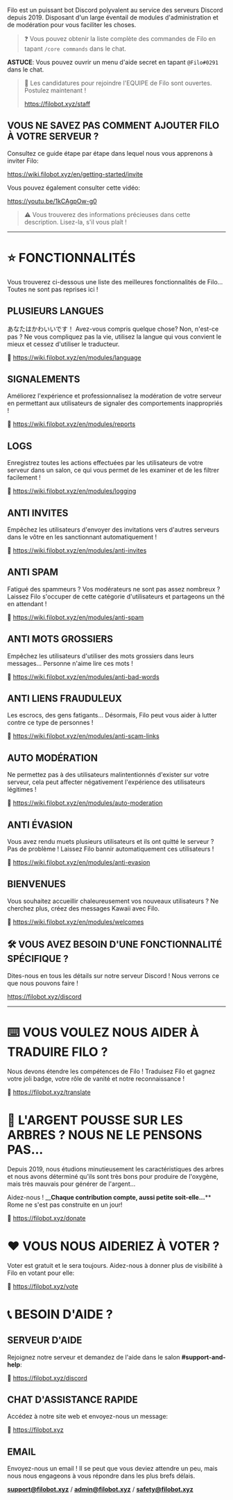 Filo est un puissant bot Discord polyvalent au service des serveurs Discord depuis 2019. Disposant d'un large éventail de modules d'administration et de modération pour vous faciliter les choses.

> ❓ Vous pouvez obtenir la liste complète des commandes de Filo en tapant `/core commands` dans le chat.

**ASTUCE**: Vous pouvez ouvrir un menu d'aide secret en tapant `@Filo#0291` dans le chat.

> 📣 Les candidatures pour rejoindre l'EQUIPE de Filo sont ouvertes. Postulez maintenant !
> 
> https://filobot.xyz/staff

## VOUS NE SAVEZ PAS COMMENT AJOUTER FILO À VOTRE SERVEUR ?

Consultez ce guide étape par étape dans lequel nous vous apprenons à inviter Filo:

https://wiki.filobot.xyz/en/getting-started/invite

Vous pouvez également consulter cette vidéo:

https://youtu.be/1kCAgpOw-g0

> ⚠️ Vous trouverez des informations précieuses dans cette description. Lisez-la, s'il vous plaît !

---

# ⭐ FONCTIONNALITÉS

Vous trouverez ci-dessous une liste des meilleures fonctionnalités de Filo... Toutes ne sont pas reprises ici !

## PLUSIEURS LANGUES

あなたはかわいいです！ Avez-vous compris quelque chose? Non, n'est-ce pas ? Ne vous compliquez pas la vie, utilisez la langue qui vous convient le mieux et cessez d'utiliser le traducteur.

🔗 https://wiki.filobot.xyz/en/modules/language

## SIGNALEMENTS

Améliorez l'expérience et professionnalisez la modération de votre serveur en permettant aux utilisateurs de signaler des comportements inappropriés !

🔗 https://wiki.filobot.xyz/en/modules/reports

## LOGS

Enregistrez toutes les actions effectuées par les utilisateurs de votre serveur dans un salon, ce qui vous permet de les examiner et de les filtrer facilement !

🔗 https://wiki.filobot.xyz/en/modules/logging

## ANTI INVITES

Empêchez les utilisateurs d'envoyer des invitations vers d'autres serveurs dans le vôtre en les sanctionnant automatiquement !

🔗 https://wiki.filobot.xyz/en/modules/anti-invites

## ANTI SPAM

Fatigué des spammeurs ? Vos modérateurs ne sont pas assez nombreux ? Laissez Filo s'occuper de cette catégorie d'utilisateurs et partageons un thé en attendant !

🔗 https://wiki.filobot.xyz/en/modules/anti-spam

## ANTI MOTS GROSSIERS

Empêchez les utilisateurs d'utiliser des mots grossiers dans leurs messages... Personne n'aime lire ces mots !

🔗 https://wiki.filobot.xyz/en/modules/anti-bad-words

## ANTI LIENS FRAUDULEUX

Les escrocs, des gens fatigants... Désormais, Filo peut vous aider à lutter contre ce type de personnes !

🔗 https://wiki.filobot.xyz/en/modules/anti-scam-links

## AUTO MODÉRATION

Ne permettez pas à des utilisateurs malintentionnés d'exister sur votre serveur, cela peut affecter négativement l'expérience des utilisateurs légitimes !

🔗 https://wiki.filobot.xyz/en/modules/auto-moderation

## ANTI ÉVASION

Vous avez rendu muets plusieurs utilisateurs et ils ont quitté le serveur ? Pas de problème ! Laissez Filo bannir automatiquement ces utilisateurs !

🔗 https://wiki.filobot.xyz/en/modules/anti-evasion

## BIENVENUES

Vous souhaitez accueillir chaleureusement vos nouveaux utilisateurs ? Ne cherchez plus, créez des messages Kawaii avec Filo.

🔗 https://wiki.filobot.xyz/en/modules/welcomes

## 🛠️ VOUS AVEZ BESOIN D'UNE FONCTIONNALITÉ SPÉCIFIQUE ?

Dites-nous en tous les détails sur notre serveur Discord ! Nous verrons ce que nous pouvons faire !

https://filobot.xyz/discord

---

# ⌨️ VOUS VOULEZ NOUS AIDER À TRADUIRE FILO ?

Nous devons étendre les compétences de Filo ! Traduisez Filo et gagnez votre joli badge, votre rôle de vanité et notre reconnaissance !

🔗 https://filobot.xyz/translate

# 🌳 L'ARGENT POUSSE SUR LES ARBRES ? NOUS NE LE PENSONS PAS...

Depuis 2019, nous étudions minutieusement les caractéristiques des arbres et nous avons déterminé qu'ils sont très bons pour produire de l'oxygène, mais très mauvais pour générer de l'argent...

Aidez-nous ! __**Chaque contribution compte, aussi petite soit-elle...**** Rome ne s'est pas construite en un jour!

🔗 https://filobot.xyz/donate

# ❤️ VOUS NOUS AIDERIEZ À VOTER ?

Voter est gratuit et le sera toujours. Aidez-nous à donner plus de visibilité à Filo en votant pour elle:

🔗 https://filobot.xyz/vote

# 📞 BESOIN D'AIDE ?

## SERVEUR D'AIDE

Rejoignez notre serveur et demandez de l'aide dans le salon **#support-and-help**:

🔗 https://filobot.xyz/discord

## CHAT D'ASSISTANCE RAPIDE

Accédez à notre site web et envoyez-nous un message:

🔗 https://filobot.xyz

## EMAIL

Envoyez-nous un email ! Il se peut que vous deviez attendre un peu, mais nous nous engageons à vous répondre dans les plus brefs délais.

**support@filobot.xyz** / **admin@filobot.xyz** / **safety@filobot.xyz**